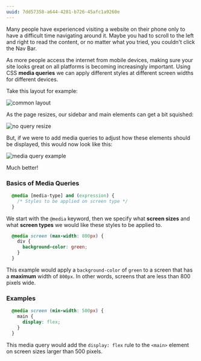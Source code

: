 ```yaml
---
uuid: 7dd57358-a644-4281-b726-45afc1a9260e
---
```


Many people have experienced visiting a website on their phone only to have a difficult time navigating around it. Maybe you had to scroll to the left and right to read the content, or no matter what you tried, you couldn't click the Nav Bar.

As more people access the internet from mobile devices, making sure your site looks great on all platforms is becoming increasingly important. Using CSS **media queries** we can apply different styles at different screen widths for different devices.

Take this layout for example:

![common layout](https://cl.ly/3Y451J0N0h1G/Image%202017-09-21%20at%205.50.56%20PM.png)

As the page resizes, our sidebar and main elements can get a bit squished:

![no query resize](https://cl.ly/0P0o3f331d1F/Screen%20Recording%202017-09-21%20at%2005.52%20PM.gif)


But, if we were to add media queries to adjust how these elements should be displayed, this would now look like this:

![media query example](https://cl.ly/1o0U1g3A1b1i/Screen%20Recording%202017-09-21%20at%2005.49%20PM.gif)


Much better!

### Basics of Media Queries

```css
  @media [media-type] and (expression) {
    /* Styles to be applied on screen type */
  }
```

We start with the `@media` keyword, then we specify what **screen sizes** and what **screen types** we would like these styles to be applied to.


```css
  @media screen (max-width: 800px) {
    div {
      background-color: green;
    }
  }
```

This example would apply a `background-color` of `green` to a screen that has a **maximum** width of `800px`. In other words, screens that are less than 800 pixels wide.


### Examples

```css
  @media screen (min-width: 500px) {
    main {
      display: flex;
    }
  }
```

This media query would add the `display: flex` rule to the `<main>` element on screen sizes larger than 500 pixels.
